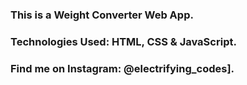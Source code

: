 ### This is a Weight Converter Web App.

### Technologies Used: HTML, CSS & JavaScript.

### Find me on Instagram: @electrifying_codes].

[Instagram]: https://www.instagram.com/electrifying_codes